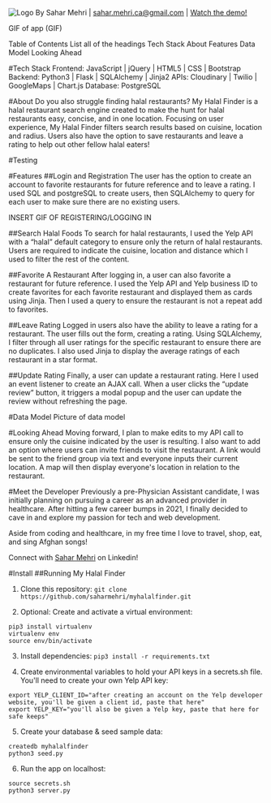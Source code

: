 ![Logo](static/css/logo.png)
By Sahar Mehri | sahar.mehri.ca@gmail.com | [Watch the demo!](https://www.youtube.com/watch?v=lUfTB5bF_xg)

GIF of app (GIF)

Table of Contents 
List all of the headings 
Tech Stack 
About 
Features
Data Model
Looking Ahead

#Tech Stack 
Frontend: JavaScript | jQuery | HTML5 | CSS | Bootstrap
Backend: Python3 | Flask | SQLAlchemy | Jinja2
APIs: Cloudinary | Twilio | GoogleMaps | Chart.js
Database: PostgreSQL

#About 
Do you also struggle finding halal restaurants? My Halal Finder is a halal restaurant search engine created to make the hunt for halal restaurants easy, concise, and in one location. Focusing on user experience, My Halal Finder filters search results based on cuisine, location and radius. Users also have the option to save restaurants and leave a rating to help out other fellow halal eaters! 

#Testing 

#Features
##Login and Registration 
The user has the option to create an account to favorite restaurants for future reference and to leave a rating. I used SQL and postgreSQL to create users, then SQLAlchemy to query for each user to make sure there are no existing users. 

INSERT GIF OF REGISTERING/LOGGING IN 

##Search Halal Foods
To search for halal restaurants, I used the Yelp API with a “halal” default category to ensure only the return of halal restaurants. Users are required to indicate the cuisine, location and distance which I used to filter the rest of the content. 

##Favorite A Restaurant
After logging in, a user can also favorite a restaurant for future reference. I used the Yelp API and Yelp business ID to create favorites for each favorite restaurant and displayed them as cards using Jinja. Then I used a query to ensure the restaurant is not a repeat add to favorites. 

##Leave Rating
Logged in users also have the ability to leave a rating for a restaurant. The user fills out the form, creating a rating. Using SQLAlchemy, I filter through all user ratings for the specific restaurant to ensure there are no duplicates. I also used Jinja to display the average ratings of each restaurant in a star format. 

##Update Rating
Finally, a user can update a restaurant rating. Here I used an event listener to create an AJAX call. When a user clicks the “update review” button, it triggers a modal popup and the user can update the review without refreshing the page.  

#Data Model
Picture of data model

#Looking Ahead
Moving forward, I plan to make edits to my API call to ensure only the cuisine indicated by the user is resulting. I also want to add an option where users can invite friends to visit the restaurant. A link would be sent to the friend group via text and everyone inputs their current location. A map will then display everyone's location in relation to the restaurant. 

#Meet the Developer
Previously a pre-Physician Assistant candidate, I was initially planning on pursuing a career as an advanced provider in healthcare. After hitting a few career bumps in 2021, I finally decided to cave in and explore my passion for tech and web development. 

Aside from coding and healthcare, in my free time I love to travel, shop, eat, and sing Afghan songs!

Connect with [Sahar Mehri](https://www.linkedin.com/in/saharmehri/) on Linkedin! 

#Install
##Running My Halal Finder
1. Clone this repository:
`git clone https://github.com/saharmehri/myhalalfinder.git`

2. Optional: Create and activate a virtual environment:
```
pip3 install virtualenv
virtualenv env
source env/bin/activate
```

3. Install dependencies:
`pip3 install -r requirements.txt`

4. Create environmental variables to hold your API keys in a secrets.sh file. You'll need to create your own Yelp API key:
```
export YELP_CLIENT_ID="after creating an account on the Yelp developer website, you'll be given a client id, paste that here"
export YELP_KEY="you'll also be given a Yelp key, paste that here for safe keeps"
```

5. Create your database & seed sample data:
```
createdb myhalalfinder
python3 seed.py
```

6. Run the app on localhost:
```
source secrets.sh
python3 server.py
```
